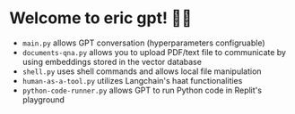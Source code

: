 # Welcome to eric gpt! 🚀🤖

- `main.py` allows GPT conversation (hyperparameters configruable)
- `documents-qna.py` allows you to upload PDF/text file to communicate by using embeddings stored in the vector database
- `shell.py` uses shell commands and allows local file manipulation
- `human-as-a-tool.py` utilizes Langchain's haat functionalities
- `python-code-runner.py` allows GPT to run Python code in Replit's playground

